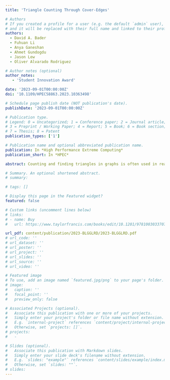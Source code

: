 ```yaml
---
title: 'Triangle Counting Through Cover-Edges'

# Authors
# If you created a profile for a user (e.g. the default `admin` user), write the username (folder name) here
# and it will be replaced with their full name and linked to their profile.
authors:
  - David A. Bader
  - Fuhuan Li
  - Anya Ganeshan
  - Ahmet Gundogdu
  - Jason Lew
  - Oliver Alvarado Rodriguez

# Author notes (optional)
author_notes:
   - 'Student Innovation Award'

date: '2023-09-01T00:00:00Z'
doi: '10.1109/HPEC58863.2023.10363498'

# Schedule page publish date (NOT publication's date).
publishDate: '2023-09-01T00:00:00Z'

# Publication type.
# Legend: 0 = Uncategorized; 1 = Conference paper; 2 = Journal article;
# 3 = Preprint / Working Paper; 4 = Report; 5 = Book; 6 = Book section;
# 7 = Thesis; 8 = Patent
publication_types: ['1']

# Publication name and optional abbreviated publication name.
publication: In *High Performance Extreme Computing*
publication_short: In *HPEC*

abstract: Counting and finding triangles in graphs is often used in real-world analytics to characterize cohesiveness and identify communities in graphs. In this paper, we propose the novel concept of a cover-edge set that can be used to find triangles more efficiently. We use a breadth-first search (BFS) to quickly generate a compact cover-edge set. Novel sequential and parallel triangle counting algorithms are presented that employ cover-edge sets. The sequential algorithm avoids unnecessary triangle-checking operations, and the parallel algorithm is communication-efficient. The parallel algorithm can asymptotically reduce communication on massive graphs such as from real social networks and synthetic graphs from the Graph500 Benchmark. In our estimate from massive-scale Graph500 graphs, our new parallel algorithm can reduce the communication on a scale 36 graph by 1156x and on a scale 42 graph by 2368x.

# Summary. An optional shortened abstract.
# summary:

# tags: []

# Display this page in the Featured widget?
featured: false

# Custom links (uncomment lines below)
# links:
# - name: Buy
#   url: https://www.taylorfrancis.com/books/edit/10.1201/9781003033707/massive-graph-analytics-david-bader

url_pdf: content/publication/2023-BLGGLRD/2023-BLGGLRD.pdf
# url_code: ''
# url_dataset: ''
# url_poster: ''
# url_project: ''
# url_slides: ''
# url_source: ''
# url_video: ''

# Featured image
# To use, add an image named `featured.jpg/png` to your page's folder.
# image:
#   caption: ''
#   focal_point: ''
#   preview_only: false

# Associated Projects (optional).
#   Associate this publication with one or more of your projects.
#   Simply enter your project's folder or file name without extension.
#   E.g. `internal-project` references `content/project/internal-project/index.md`.
#   Otherwise, set `projects: []`.
# projects:
#   -

# Slides (optional).
#   Associate this publication with Markdown slides.
#   Simply enter your slide deck's filename without extension.
#   E.g. `slides: "example"` references `content/slides/example/index.md`.
#   Otherwise, set `slides: ""`.
# slides:
---
```


<!-- {{% callout note %}}
Click the _Cite_ button above to demo the feature to enable visitors to import publication metadata into their reference management software.
{{% /callout %}}

{{% callout note %}}
Create your slides in Markdown - click the _Slides_ button to check out the example.
{{% /callout %}}

Supplementary notes can be added here, including [code, math, and images](https://wowchemy.com/docs/writing-markdown-latex/). -->
